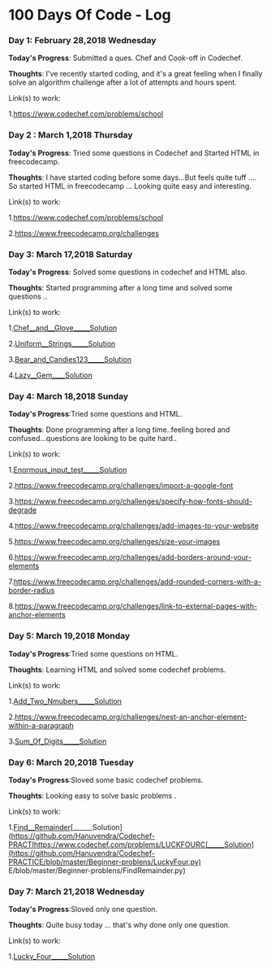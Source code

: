 # 100 Days Of Code - Log

### Day 1: February 28,2018 Wednesday

**Today's Progress**: Submitted a ques. Chef and Cook-off in Codechef.

**Thoughts**: I've recently started coding, and it's a great feeling when I finally solve an algorithm challenge after a lot of attempts and hours spent.
 
Link(s) to work:

1.https://www.codechef.com/problems/school

### Day 2 : March 1,2018 Thursday 
 
 **Today's Progress**: Tried some questions in Codechef and Started HTML in freecodecamp.
 
 **Thoughts**: I have started coding before some days...But feels quite tuff .... So started HTML in freecodecamp ... Looking quite easy and interesting.

Link(s) to work: 

1.https://www.codechef.com/problems/school

2.https://www.freecodecamp.org/challenges

### Day 3: March 17,2018 Saturday

 **Today's Progress**: Solved some questions in codechef and HTML also.
 
 **Thoughts**: Started programming after a long time and solved some questions ..

Link(s) to work: 

1.[Chef__and__Glove](https://www.codechef.com/problems/CHEGLOVE)[_____Solution](https://github.com/Hanuvendra/Codechef-PRACTICE/blob/master/Beginner-problens/chefandglove.py)

2.[Uniform__Strings](https://www.codechef.com/problems/STRLBP)[_____Solution](https://github.com/Hanuvendra/Codechef-PRACTICE/blob/master/Beginner-problens/Uniform%20Strings.py)

3.[Bear_and_Candies123](https://www.codechef.com/problems/CANDY123)[_____Solution](https://github.com/Hanuvendra/Codechef-PRACTICE/blob/master/Beginner-problens/BearandCandies123.py)

4.[Lazy__Gem](https://www.codechef.com/problems/TALAZY)[____Solution](https://github.com/Hanuvendra/Codechef-PRACTICE/blob/master/Beginner-problens/LazyJem.py)

### Day 4: March 18,2018 Sunday 

**Today's Progress**:Tried some questions and HTML.

**Thoughts**: Done programming after a long time..feeling bored and confused...questions are looking to be quite hard..

Link(s) to work:

1.[Enormous_input_test](https://www.codechef.com/problems/INTEST)[_____Solution](https://github.com/Hanuvendra/Codechef-PRACTICE/blob/master/Beginner-problens/EnormousInputTest.py)

2.https://www.freecodecamp.org/challenges/import-a-google-font

3.https://www.freecodecamp.org/challenges/specify-how-fonts-should-degrade

4.https://www.freecodecamp.org/challenges/add-images-to-your-website

5.https://www.freecodecamp.org/challenges/size-your-images

6.https://www.freecodecamp.org/challenges/add-borders-around-your-elements

7.https://www.freecodecamp.org/challenges/add-rounded-corners-with-a-border-radius

8.https://www.freecodecamp.org/challenges/link-to-external-pages-with-anchor-elements

### Day 5: March 19,2018 Monday

**Today's Progress**:Tried some questions on HTML.

**Thoughts**: Learning HTML and solved some codechef problems. 

Link(s) to work:

1.[Add_Two_Nmubers](https://www.codechef.com/problems/FLOW001)[_____Solution](https://github.com/Hanuvendra/Codechef-PRACTICE/blob/master/Beginner-problens/AddTwoNumbers.py)

2.https://www.freecodecamp.org/challenges/nest-an-anchor-element-within-a-paragraph

3.[Sum_Of_Digits](https://www.codechef.com/problems/FLOW006)[_____Solution](https://github.com/Hanuvendra/Codechef-PRACTICE/blob/master/Beginner-problens/SumofDigits.py)

### Day 6: March 20,2018 Tuesday

**Today's Progress**:Sloved some basic codechef problems.

**Thoughts**: Looking easy to solve basic problems . 

Link(s) to work:

1.[Find__Remainder](https://www.codechef.com/problems/FLOW002)[______Solution](https://github.com/Hanuvendra/Codechef-PRACTIhttps://www.codechef.com/problems/LUCKFOURC[_____Solution](https://github.com/Hanuvendra/Codechef-PRACTICE/blob/master/Beginner-problens/LuckyFour.py) E/blob/master/Beginner-problens/FindRemainder.py)

### Day 7: March 21,2018 Wednesday

**Today's Progress**:Sloved only one question.

**Thoughts**: Quite busy today ... that's why done only one question. 

Link(s) to work:

1.[Lucky_Four](https://www.codechef.com/problems/LUCKFOUR)[_____Solution](https://github.com/Hanuvendra/Codechef-PRACTICE/blob/master/Beginner-problens/LuckyFour.py) 
